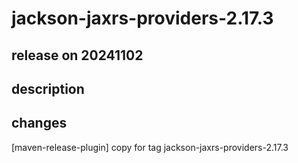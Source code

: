 # jackson-jaxrs-providers-2.17.3

## release on 20241102
## description
## changes
[maven-release-plugin] copy for tag jackson-jaxrs-providers-2.17.3


